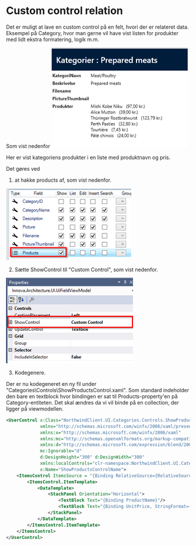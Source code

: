 # Custom control relation

Det er muligt at lave en custom control på en felt, hvori der er relateret data.
Eksempel på Category, hvor man gerne vil have vist listen for produkter med lidt ekstra formatering, logik m.m.

Som vist nedenfor
 ![image.png](../media/custom-control-relation_0.png)

Her er vist kategoriens produkter i en liste med produktnavn og pris.

Det gøres ved 
1. at hakke products af, som vist nedenfor.

 ![image.png](../media/custom-control-relation_1.png)

2. Sætte ShowControl til "Custom Control", som vist nedenfor.

 ![image.png](../media/custom-control-relation_2.png)

3. Kodegenere.

Der er nu kodegeneret en ny fil under "Categories\Controls\ShowProductsControl.xaml".
Som standard indeholder den bare en textblock hvor bindingen er sat til Products-property'en på Category-entiteten.
Det skal ændres da vi vil binde på en collection, der ligger på viewmodellen.

```xml
<UserControl x:Class="NorthwindClient.UI.Categories.Controls.ShowProductsControl"
             xmlns="http://schemas.microsoft.com/winfx/2006/xaml/presentation"
             xmlns:x="http://schemas.microsoft.com/winfx/2006/xaml"
             xmlns:mc="http://schemas.openxmlformats.org/markup-compatibility/2006" 
             xmlns:d="http://schemas.microsoft.com/expression/blend/2008" 
             mc:Ignorable="d" 
             d:DesignHeight="300" d:DesignWidth="300"
             xmlns:localControls="clr-namespace:NorthwindClient.UI.Categories.Controls"
             x:Name="ShowProductsControlName">
    <ItemsControl ItemsSource = "{Binding RelativeSource={RelativeSource FindAncestor,   AncestorType={x:Type localControls:CategoriesDetail}},Path=DataContext.ProductsItems.Items}">
        <ItemsControl.ItemTemplate>
            <DataTemplate>
                <StackPanel Orientation="Horizontal">
                    <TextBlock Text="{Binding ProductName}"/>
                    <TextBlock Text="{Binding UnitPrice, StringFormat={}   \({0:C}\)}"/>
                </StackPanel>
            </DataTemplate>
        </ItemsControl.ItemTemplate>
    </ItemsControl>
</UserControl>
```
